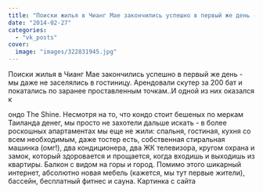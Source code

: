 ```yaml
---
title: "Поиски жилья в Чианг Мае закончились успешно в первый же день - мы даже не заселялись в гостиницу. А..."
date: "2014-02-27"
categories: 
  - "vk_posts"
cover:
  image: "images/322831945.jpg"
---
```


Поиски жилья в Чианг Мае закончились успешно в первый же день - мы даже не заселялись в гостиницу. Арендовали скутер за 200 бат и покатались по заранее проставленным точкам..И одной из них оказался к

<!--more--> ондо The Shine. Несмотря на то, что кондо стоит бешеных по меркам Таиланда денег, мы просто не захотели дальше искать - в более роскошных апартаментах мы еще не жили: спальня, гостиная, кухня со всем необходимым, даже тостер есть, собственная стиральная машинка (омг!), два кондиционера, два ЖК телевизора, кругом охрана и замок, который здоровается и прощается, когда входишь и выходишь из квартиры. Балкон с видом на горы и город. Помимо этого шикарный интернет, абсолютно новая мебель (кажется, мы тут первые жители), бассейн, бесплатный фитнес и сауна. Картинка с сайта
